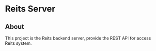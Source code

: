 # Reits Server

>

## About

This project is the Reits backend server, provide the REST API for access Reits system.
